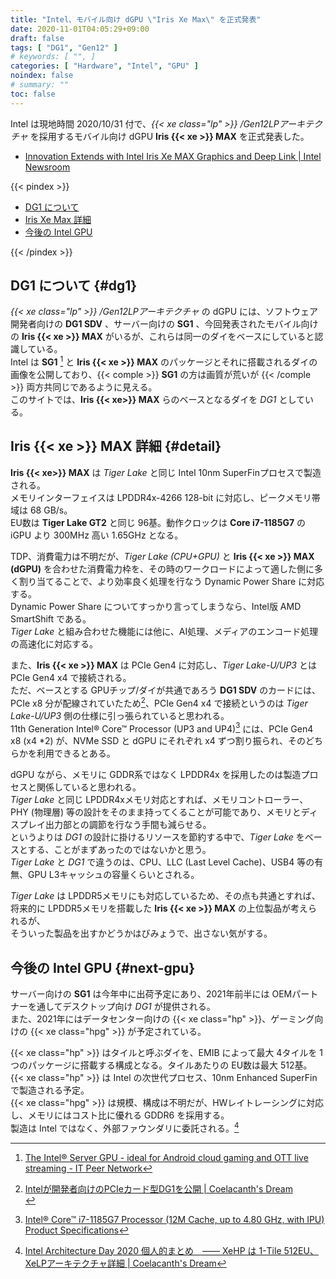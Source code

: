 ```yaml
---
title: "Intel、モバイル向け dGPU \"Iris Xe Max\" を正式発表"
date: 2020-11-01T04:05:29+09:00
draft: false
tags: [ "DG1", "Gen12" ]
# keywords: [ "", ]
categories: [ "Hardware", "Intel", "GPU" ]
noindex: false
# summary: ""
toc: false
---
```


Intel は現地時間 2020/10/31 付で、*{{< xe class="lp" >}} /Gen12LPアーキテクチャ* を採用するモバイル向け dGPU **Iris {{< xe >}} MAX** を正式発表した。  

 * [Innovation Extends with Intel Iris Xe MAX Graphics and Deep Link | Intel Newsroom](https://newsroom.intel.com/news/iris-xe-max-discrete-graphics-deep-link/)

{{< pindex >}}

 * [DG1 について](#dg1)
 * [Iris Xe Max 詳細](#detail)
 * [今後の Intel GPU](#next-gpu)

{{< /pindex >}}

## DG1 について {#dg1}

*{{< xe class="lp" >}} /Gen12LPアーキテクチャ* の dGPU には、ソフトウェア開発者向けの **DG1 SDV** 、サーバー向けの **SG1** 、今回発表されたモバイル向けの **Iris {{< xe >}} MAX** がいるが、これらは同一のダイをベースにしていると認識している。  
Intel は **SG1** [^sg1] と **Iris {{< xe >}} MAX** のパッケージとそれに搭載されるダイの画像を公開しており、{{< comple >}} **SG1** の方は画質が荒いが {{< /comple >}} 両方共同じであるように見える。  
このサイトでは、**Iris {{< xe>}} MAX** らのベースとなるダイを *DG1* としている。  

[^sg1]: [The Intel® Server GPU - ideal for Android cloud gaming and OTT live streaming - IT Peer Network](https://itpeernetwork.intel.com/intel-server-gpu/)

## Iris {{< xe >}} MAX 詳細 {#detail}

**Iris {{< xe>}} MAX** は *Tiger Lake* と同じ Intel 10nm SuperFinプロセスで製造される。  
メモリインターフェイスは LPDDR4x-4266 128-bit に対応し、ピークメモリ帯域は 68 GB/s。  
EU数は **Tiger Lake GT2** と同じ 96基。動作クロックは **Core i7-1185G7** の iGPU より 300MHz 高い 1.65GHz となる。  

TDP、消費電力は不明だが、*Tiger Lake (CPU+GPU)* と **Iris {{< xe >}} MAX (dGPU)** を合わせた消費電力枠を、その時のワークロードによって適した側に多く割り当てることで、より効率良く処理を行なう Dynamic Power Share に対応する。  
Dynamic Power Share についてすっかり言ってしまうなら、Intel版 AMD SmartShift である。  
*Tiger Lake* と組み合わせた機能には他に、AI処理、メディアのエンコード処理の高速化に対応する。  

また、**Iris {{< xe >}} MAX** は PCIe Gen4 に対応し、*Tiger Lake-U/UP3* とは PCIe Gen4 x4 で接続される。  
ただ、ベースとする GPUチップ/ダイが共通であろう **DG1 SDV** のカードには、PCIe x8 分が配線されていたため[^dg1-sdv]、PCIe Gen4 x4 で接続というのは *Tiger Lake-U/UP3* 側の仕様に引っ張られていると思われる。  
11th Generation Intel® Core™ Processor (UP3 and UP4)[^tgl-up3-doc] には、PCIe Gen4 x8 (x4 \*2) が、NVMe SSD と dGPU にそれぞれ x4 ずつ割り振られ、そのどちらかを利用できるとある。  

dGPU ながら、メモリに GDDR系ではなく LPDDR4x を採用したのは製造プロセスと関係していると思われる。  
*Tiger Lake* と同じ LPDDR4xメモリ対応とすれば、メモリコントローラー、PHY (物理層) 等の設計をそのまま持ってくることが可能であり、メモリとディスプレイ出力部との調節を行なう手間も減らせる。  
というよりは *DG1* の設計に掛けるリソースを節約する中で、*Tiger Lake* をベースとする、ことがまずあったのではないかと思う。  
*Tiger Lake* と *DG1* で違うのは、CPU、LLC (Last Level Cache)、USB4 等の有無、GPU L3キャッシュの容量くらいとされる。  

*Tiger Lake* は LPDDR5メモリにも対応しているため、その点も共通とすれば、将来的に LPDDR5メモリを搭載した **Iris {{< xe >}} MAX** の上位製品が考えられるが、  
そういった製品を出すかどうかはびみょうで、出さない気がする。  

[^dg1-sdv]: [Intelが開発者向けのPCIeカード型DG1を公開 | Coelacanth's Dream](/posts/2020/01/10/intel-dg1-unveil/)<br>
[^tgl-up3-doc]: [Intel® Core™ i7-1185G7 Processor (12M Cache, up to 4.80 GHz, with IPU) Product Specifications](https://ark.intel.com/content/www/us/en/ark/products/208664/intel-core-i7-1185g7-processor-12m-cache-up-to-4-80-ghz-with-ipu.html)

## 今後の Intel GPU {#next-gpu}

サーバー向けの **SG1** は今年中に出荷予定にあり、2021年前半には OEMパートナーを通してデスクトップ向け *DG1* が提供される。  
また、2021年にはデータセンター向けの {{< xe class="hp" >}}、ゲーミング向けの {{< xe class="hpg" >}} が予定されている。  

{{< xe class="hp" >}} はタイルと呼ぶダイを、EMIB によって最大 4タイルを 1つのパッケージに搭載する構成となる。タイルあたりの EU数は最大 512基。 {{< xe class="hp" >}} は Intel の次世代プロセス、10nm Enhanced SuperFin で製造される予定。  
{{< xe class="hpg" >}} は規模、構成は不明だが、HWレイトレーシングに対応し、メモリにはコスト比に優れる GDDR6 を採用する。  
製造は Intel ではなく、外部ファウンダリに委託される。[^intel-arch-day-2020]  

[^intel-arch-day-2020]: [Intel Architecture Day 2020 個人的まとめ　―― XeHP は 1-Tile 512EU、XeLPアーキテクチャ詳細 | Coelacanth's Dream](/posts/2020/08/14/intel-architecture-day-2020/)

